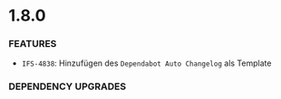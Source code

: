 # 1.8.0
### FEATURES
* `IFS-4838`: Hinzufügen des `Dependabot Auto Changelog` als Template 

### DEPENDENCY UPGRADES
